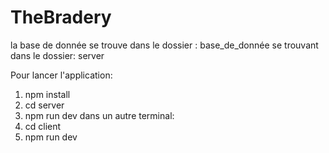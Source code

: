 # TheBradery
la base de donnée se trouve dans le dossier : base_de_donnée se trouvant dans le dossier: server

Pour lancer l'application:
1. npm install
2. cd server
3. npm run dev
   dans un autre terminal:
4. cd client
5. npm run dev
